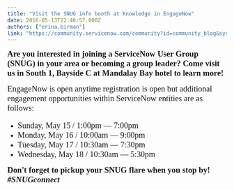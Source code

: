 ```yaml
---
title: "Visit the SNUG info booth at Knowledge in EngageNow"
date: 2016-05-13T22:40:57.000Z
authors: ["erina.birman"]
link: "https://community.servicenow.com/community?id=community_blog&sys_id=727d6269dbd0dbc01dcaf3231f9619fa"
---
```

<p><strong style="font-size: 14pt; font-family: Calibri;">Are you interested in joining a ServiceNow User Group (SNUG) in your area or becoming a group leader? Come visit us in South 1, Bayside C at Mandalay Bay hotel to learn more!</strong></p><p></p><p><span style="font-size: 14.0pt; font-family: Calibri;">EngageNow is open anytime registration is open but additional engagement opportunities within ServiceNow entities are as follows:</span></p><p></p><ul><li><span style="font-size: 14.0pt; font-family: Calibri;">Sunday, May 15<sup> </sup> / 1:00pm — 7:00pm</span></li><li><span style="font-size: 14.0pt; font-family: Calibri;">Monday, May 16 / 10:00am — 9:00pm</span></li><li><span style="font-size: 14.0pt; font-family: Calibri;">Tuesday, May 17 / 10:30am — 7:30pm</span></li><li><span style="font-size: 14.0pt; font-family: Calibri;">Wednesday, May 18 / 10:30am — 5:30pm </span></li></ul><p></p><p><strong style="font-size: 14pt; font-family: Calibri;">Don't forget to pickup your SNUG flare when you stop by!<em> #SNUGconnect</em></strong></p>